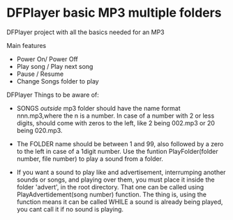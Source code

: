 # DFPlayer basic MP3 multiple folders
 DFPlayer project with all the basics needed for an MP3

Main features
- Power On/ Power Off
- Play song / Play next song
- Pause / Resume
- Change Songs folder to play

DFPlayer Things to be aware of:

- SONGS _outside_ mp3 folder should have the name format nnn.mp3,where the n is a number. 
In case of a number with 2 or less digits, should come with zeros to the left, like 2 being 002.mp3 or 20 being 020.mp3.

- The FOLDER name should be between 1 and 99, also followed by a zero to the left in case of a 1digit number.
Use the funtion PlayFolder(folder number, file number) to play a sound from a folder.

- If you want a sound to play like and advertisement, interrumping another sounds or songs, and playing over them, you must place it inside the folder 'advert',
in the root directory. That one can be called using PlayAdvertidement(song number) function.
The thing is, using the function means it can be called WHILE a sound is already being played, you cant call it if no sound is playing.
